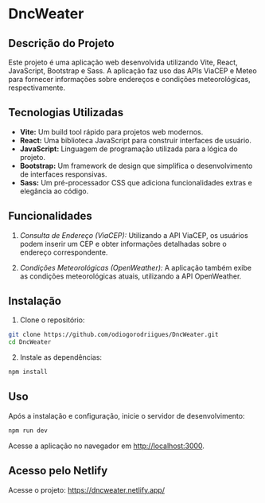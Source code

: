 ﻿# DncWeater

## Descrição do Projeto

Este projeto é uma aplicação web desenvolvida utilizando Vite, React, JavaScript, Bootstrap e Sass. A aplicação faz uso das APIs ViaCEP e Meteo para fornecer informações sobre endereços e condições meteorológicas, respectivamente.

## Tecnologias Utilizadas

- **Vite:** Um build tool rápido para projetos web modernos. 
- **React:** Uma biblioteca JavaScript para construir interfaces de usuário.
- **JavaScript:** Linguagem de programação utilizada para a lógica do projeto.
- **Bootstrap:** Um framework de design que simplifica o desenvolvimento de interfaces responsivas.
- **Sass:** Um pré-processador CSS que adiciona funcionalidades extras e elegância ao código.

## Funcionalidades

1. *Consulta de Endereço (ViaCEP):* Utilizando a API ViaCEP, os usuários podem inserir um CEP e obter informações detalhadas sobre o endereço correspondente.

2. *Condições Meteorológicas (OpenWeather):* A aplicação também exibe as condições meteorológicas atuais, utilizando a API OpenWeather.


## Instalação

1. Clone o repositório:

```bash
git clone https://github.com/odiogorodriigues/DncWeater.git
cd DncWeater
```

2. Instale as dependências:

```bash
npm install
```

## Uso

Após a instalação e configuração, inicie o servidor de desenvolvimento:

```bash
npm run dev
```

Acesse a aplicação no navegador em [http://localhost:3000](http://localhost:3000).

## Acesso pelo Netlify

Acesse o projeto: https://dncweater.netlify.app/
